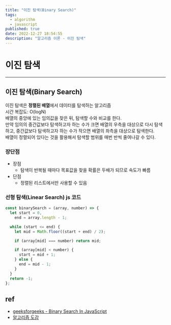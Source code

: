 ```yaml
---
title: "이진 탐색(Binary Search)"
tags:
  - algorithm
  - javascript
published: true
date: 2022-12-27 18:54:55
description: "알고리즘 이론 - 이진 탐색"
---
```


# 이진 탐색

---

## 이진 탐색(Binary Search)

이진 탐색은 **정렬된 배열**에서 데이터를 탐색하는 알고리즘<br />
시간 복잡도: O(logN)<br />
배열의 중앙에 있는 임의값을 찾은 뒤, 탐색할 수와 비교를 한다.<br />
만약 임의의 중간값보다 탐색하고자 하는 수가 크면 배열의 우측을 대상으로 다시 탐색하고, 중간값보다 탐색하고자 하는 수가 작으면 배열의 좌측을 대상으로 탐색한다.<br />
배열이 정렬되어 있다는 것을 활용해서 탐색할 범위를 매번 반씩 줄여나갈 수 있다.<br />

### 장단점

- 장점
  - 탐색이 반복될 때마다 목표값을 찾을 확률은 두배가 되므로 속도가 빠름
- 단점
  - 정렬된 리스트에서만 사용할 수 있음

### 선형 탐색(Linear Search) js 코드

```js
const binarySearch = (array, number) => {
  let start = 0,
    end = array.length - 1;

  while (start <= end) {
    let mid = Math.floor((start + end) / 2);

    if (array[mid] === number) return mid;

    if (array[mid] < number) {
      start = mid + 1;
    } else {
      end = mid - 1;
    }
  }
  return -1;
};
```

## ref

- [geeksforgeeks - Binary Search In JavaScript](https://www.geeksforgeeks.org/binary-search-in-javascript/)
- [알고리즘 도감](https://apps.apple.com/kr/app/%EC%95%8C%EA%B3%A0%EB%A6%AC%EC%A6%98-%EB%8F%84%EA%B0%90/id1047532631)
